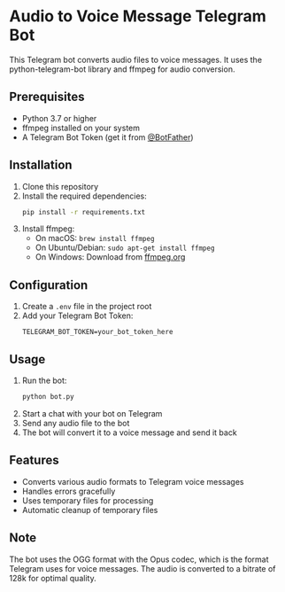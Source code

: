 # Audio to Voice Message Telegram Bot

This Telegram bot converts audio files to voice messages. It uses the python-telegram-bot library and ffmpeg for audio conversion.

## Prerequisites

- Python 3.7 or higher
- ffmpeg installed on your system
- A Telegram Bot Token (get it from [@BotFather](https://t.me/BotFather))

## Installation

1. Clone this repository
2. Install the required dependencies:
   ```bash
   pip install -r requirements.txt
   ```
3. Install ffmpeg:
   - On macOS: `brew install ffmpeg`
   - On Ubuntu/Debian: `sudo apt-get install ffmpeg`
   - On Windows: Download from [ffmpeg.org](https://ffmpeg.org/download.html)

## Configuration

1. Create a `.env` file in the project root
2. Add your Telegram Bot Token:
   ```
   TELEGRAM_BOT_TOKEN=your_bot_token_here
   ```

## Usage

1. Run the bot:
   ```bash
   python bot.py
   ```
2. Start a chat with your bot on Telegram
3. Send any audio file to the bot
4. The bot will convert it to a voice message and send it back

## Features

- Converts various audio formats to Telegram voice messages
- Handles errors gracefully
- Uses temporary files for processing
- Automatic cleanup of temporary files

## Note

The bot uses the OGG format with the Opus codec, which is the format Telegram uses for voice messages. The audio is converted to a bitrate of 128k for optimal quality. 